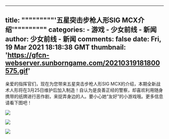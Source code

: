 
---
title: """""""""'五星突击步枪人形SIG MCX介绍'"""""""""
categories: 
    - 游戏
    - 少女前线 - 新闻
author: 少女前线 - 新闻
comments: false
date: Fri, 19 Mar 2021 18:18:38 GMT
thumbnail: 'https://gfcn-webserver.sunborngame.com/20210319181800575.gif'
---

<div>   
<p>亲爱的指挥官们，现在为您带来五星突击步枪人形SIG MCX的介绍，本期全新战术人形将在3月25日维护后加入制造！自认为是良善正经的警察，却喜欢利用随身携带的纸牌进行恶作剧，来捉弄身边的人。要小心她“友好”的小游戏哦。更多信息请看下图吧！</p><p><img src="https://gfcn-webserver.sunborngame.com/20210319181800575.gif" style="max-width:100%;" referrerpolicy="no-referrer"><br></p><p><img src="https://gfcn-webserver.sunborngame.com/20210319181811447.jpeg" style="max-width:100%;" referrerpolicy="no-referrer"><br></p><p><img src="https://gfcn-webserver.sunborngame.com/20210319181821614.jpeg" style="max-width:100%;" referrerpolicy="no-referrer"><br></p>  
</div>
            